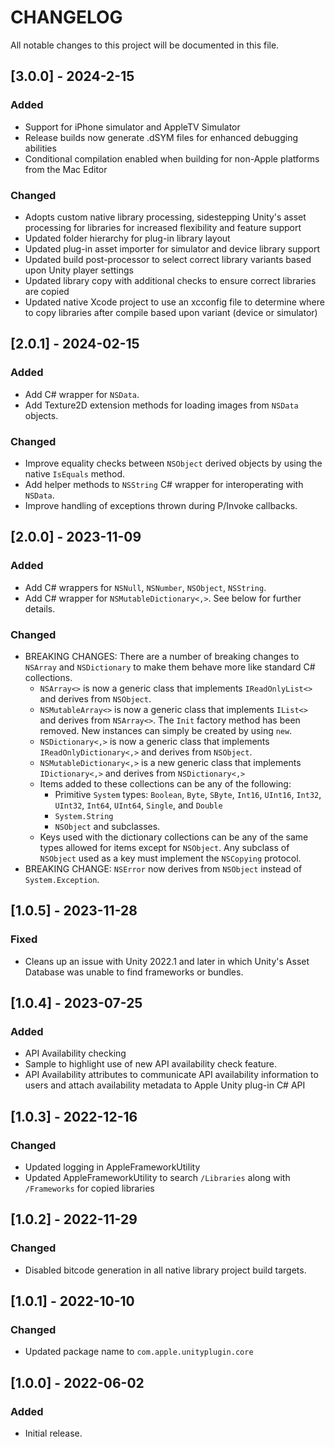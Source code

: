 # CHANGELOG
All notable changes to this project will be documented in this file.

## [3.0.0] - 2024-2-15
### Added
- Support for iPhone simulator and AppleTV Simulator
- Release builds now generate .dSYM files for enhanced debugging abilities
- Conditional compilation enabled when building for non-Apple platforms from the Mac Editor
### Changed
- Adopts custom native library processing, sidestepping Unity's asset processing for libraries for increased flexibility and feature support
- Updated folder hierarchy for plug-in library layout
- Updated plug-in asset importer for simulator and device library support
- Updated build post-processor to select correct library variants based upon Unity player settings
- Updated library copy with additional checks to ensure correct libraries are copied
- Updated native Xcode project to use an xcconfig file to determine where to copy libraries after compile based upon variant (device or simulator)

## [2.0.1] - 2024-02-15
### Added
- Add C# wrapper for `NSData`.
- Add Texture2D extension methods for loading images from `NSData` objects.
### Changed
- Improve equality checks between `NSObject` derived objects by using the native `IsEquals` method.
- Add helper methods to `NSString` C# wrapper for interoperating with `NSData`.
- Improve handling of exceptions thrown during P/Invoke callbacks.

## [2.0.0] - 2023-11-09
### Added
- Add C# wrappers for `NSNull`, `NSNumber`, `NSObject`, `NSString`.
- Add C# wrapper for `NSMutableDictionary<,>`. See below for further details.
### Changed
- BREAKING CHANGES: There are a number of breaking changes to `NSArray` and `NSDictionary` to make them behave more like standard C# collections.
  - `NSArray<>` is now a generic class that implements `IReadOnlyList<>` and derives from `NSObject`.
  - `NSMutableArray<>` is now a generic class that implements `IList<>` and derives from `NSArray<>`. The `Init` factory method has been removed. New instances can simply be created by using `new`.
  - `NSDictionary<,>` is now a generic class that implements `IReadOnlyDictionary<,>` and derives from `NSObject`.
  - `NSMutableDictionary<,>` is a new generic class that implements `IDictionary<,>` and derives from `NSDictionary<,>`
  - Items added to these collections can be any of the following:
    - Primitive `System` types: `Boolean`, `Byte`, `SByte`, `Int16`, `UInt16`, `Int32`, `UInt32`, `Int64`, `UInt64`, `Single`, and `Double`
    - `System.String`
    - `NSObject` and subclasses.
  - Keys used with the dictionary collections can be any of the same types allowed for items except for `NSObject`. Any subclass of `NSObject` used as a key must implement the `NSCopying` protocol.
- BREAKING CHANGE: `NSError` now derives from `NSObject` instead of `System.Exception`.

## [1.0.5] - 2023-11-28
### Fixed
- Cleans up an issue with Unity 2022.1 and later in which Unity's Asset Database was unable to find frameworks or bundles.

## [1.0.4] - 2023-07-25
### Added
- API Availability checking
- Sample to highlight use of new API availability check feature.
- API Availability attributes to communicate API availability information to users and attach availability metadata to Apple Unity plug-in C# API

## [1.0.3] - 2022-12-16
### Changed
- Updated logging in AppleFrameworkUtility
- Updated AppleFrameworkUtility to search `/Libraries` along with `/Frameworks` for copied libraries

## [1.0.2] - 2022-11-29
### Changed
- Disabled bitcode generation in all native library project build targets.

## [1.0.1] - 2022-10-10
### Changed
- Updated package name to `com.apple.unityplugin.core`

## [1.0.0] - 2022-06-02
### Added
- Initial release.
